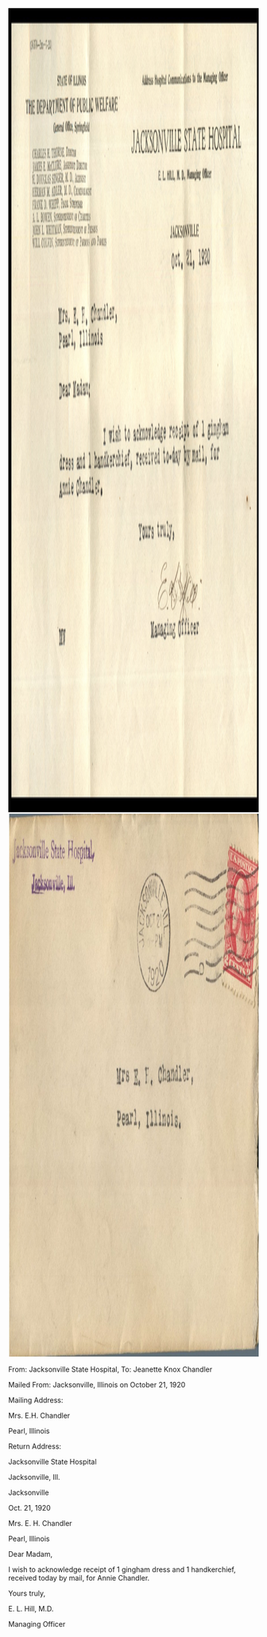 <html><body><a href="/wp-content/uploads/2014/05/postcard-2014-20140521_18214389_0323.jpg"><img class="alignnone size-full wp-image-800" src="/wp-content/uploads/2014/05/postcard-2014-20140521_18214389_0323.jpg" alt="postcard-2014-20140521_18214389_0323" width="2429" height="1619"></a><a href="/wp-content/uploads/1920/10/postcard-2014-20140528_17060918_0351.jpg"><img class="alignnone size-full wp-image-830" src="/wp-content/uploads/1920/10/postcard-2014-20140528_17060918_0351.jpg" alt="postcard-2014-20140528_17060918_0351" width="1755" height="1093"></a>



From: Jacksonville State Hospital, To: Jeanette Knox Chandler

Mailed From: Jacksonville, Illinois on October 21, 1920



Mailing Address:

Mrs. E.H. Chandler

Pearl, Illinois



Return Address:

Jacksonville State Hospital

Jacksonville, Ill.



Jacksonville

Oct. 21, 1920

Mrs. E. H. Chandler

Pearl, Illinois

Dear Madam,

I wish to acknowledge receipt of 1 gingham dress and 1 handkerchief, received today by mail, for Annie Chandler.

Yours truly,

E. L. Hill, M.D.

Managing Officer</body></html>